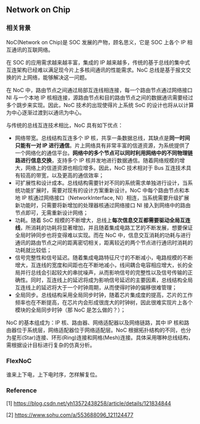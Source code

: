 ## Network on Chip

### 相关背景

NoC(Network on Chip)是 SOC 发展的产物，顾名思义，它是 SOC 上各个 IP 相互通讯的互联网络。

在 SOC 的应用需求越来越丰富，集成的 IP 越来越多，传统的基于总线的集中式互连架构已经难以满足现今片上多核间通讯的性能需求。NoC 总线是基于报文交换的片上网络，能够解决这一问题。

在 NoC 中，路由节点之间通过局部互连线相连接，每一个路由节点通过网络接口 NI 与一个本地 IP 核相连接，源路由节点和目的路由节点之间的数据通讯需要经过多个跳步来实现。因此，NoC 技术的出现使得片上系统 SoC 的设计也将从以计算为中心逐渐过渡到以通讯为中心。

与传统的总线互连技术相比，NoC 具有如下优点：

- 网络带宽。总线结构互连多个 IP 核，共享一条数据总线，其缺点是**同一时间只能有一对 IP 进行通信**。片上网络具有非常丰富的信道资源，为系统提供了一个网络化的通信平台。**网络中的多个节点可以同时利用网络中的不同物理链路进行信息交换**，支持多个 IP 核并发地进行数据通信。随着网络规模的增大，网络上的信道资源也相应增多。因此，NoC 技术相对于 Bus 互连技术具有较高的带宽，以及更高的通信效率；
- 可扩展性和设计成本。总线结构需要针对不同的系统需求单独进行设计，当系统功能扩展时，需要对现有的设计方案重新设计。NoC 中每个路由节点和本地 IP 核通过网络接口（NetworkInterface, NI）相连，当系统需要升级扩展新功能时，只需要将新增加的处理器核通过网络接口 NI 接入到网络中的路由节点即可，无需重新设计网络；
- 功耗。随着 SoC 规模的不断增大，总线上**每次信息交互都需要驱动全局互连线**，所消耗的功耗将显著增加，并且随着集成电路工艺的不断发展，想要保证全局时钟同步也将变得难以实现。而在 NoC 中，信息交互消耗的功耗与进行通讯的路由节点之间的距离密切相关，距离较近的两个节点进行通讯时消耗的功耗就比较低；
- 信号完整性和信号延迟。随着集成电路特征尺寸的不断减小，电路规模的不断增大，互连线的宽度和间距也在不断地减小，线间耦合电容相应增大，长的全局并行总线会引起较大的串扰噪声，从而影响信号的完整性以及信号传输的正确性。同时，互连线上的延迟将成为影响信号延迟的主要因素，总线结构全局互连线上的延迟将大于一个时钟周期，从而使得时钟的偏移很难管理；
- 全局同步。总线结构采用全局同步时钟，随着芯片集成度的提高，芯片的工作频率也在不断提高，在芯片内会形成很庞大的时钟树，因此很难实现片上各个模块的全局同步时钟（那 NoC 是怎么做的？）；

NoC 的基本组成为：IP 核、路由器、网络适配器以及网络链路，其中 IP 核和路由器位于系统层，网络适配器位于网络适配层。NoC 根据拓扑结构的不同，也分为星形(Star)连接、环形(Ring)连接和网格(Mesh)连接。具体采用哪种总线结构，需根据设计目标进行复杂的仿真分析。

### FlexNoC

谁来上下电，上下电时序，怎样解复位。

### Reference

[1] https://blog.csdn.net/yh13572438258/article/details/121834844

[2] https://www.sohu.com/a/553688096_121124477
